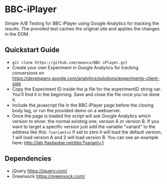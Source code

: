 # BBC-iPlayer

Simple A/B Testing for BBC iPlayer using Google Analytics for tracking the results. The provided test caches the original site and applies the changes in the DOM.

## Quickstart Guide

* `git clone https://github.com/emanco/BBC-iPlayer.git`
* Create your own Experiment in Google Analytics for tracking conversions on https://developers.google.com/analytics/solutions/experiments-client-side 
* Copy the Experiment ID inside the js file for the experimentID string var. You'll find it in the beginning. Save and close the file once you've done it.
* Include the javascript file in the BBC iPlayer page before the closing body tag, or run the provided demo on a webserver.
* Once the page is loaded the script will ask Google Analytics which version to show: the normal existing one, version A or version B. If you want to target a specific version just add the variable "variant" to the address like this: `?variant=1` If set to zero it will load the default version, 1 will load version A and 2 will load version B. You can see an example here: http://lab.flashedge.net/bbc?variant=1


## Dependencies
* jQuery https://jquery.com/
* Greensock https://greensock.com/